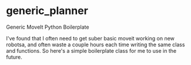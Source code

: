 # generic_planner
Generic MoveIt Python Boilerplate

I've found that I often need to get suber basic moveit working on new robotsa, and often waste a couple hours each time writing the same class and functions. So here's a simple boilerplate class for me to use in the future.
